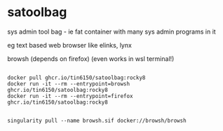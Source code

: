 # satoolbag
sys admin tool bag - ie fat container with many sys admin programs in it




eg text based web browser like elinks, lynx

browsh (depends on firefox) (even works in wsl terminal!)

~~~~~

docker pull ghcr.io/tin6150/satoolbag:rocky8
docker run -it --rm --entrypoint=browsh     ghcr.io/tin6150/satoolbag:rocky8
docker run -it --rm --entrypoint=firefox    ghcr.io/tin6150/satoolbag:rocky8


singularity pull --name browsh.sif docker://browsh/browsh

